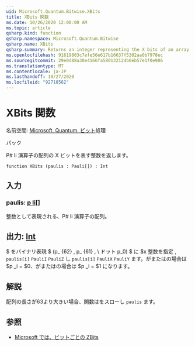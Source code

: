 ```yaml
---
uid: Microsoft.Quantum.Bitwise.XBits
title: XBits 関数
ms.date: 10/26/2020 12:00:00 AM
ms.topic: article
qsharp.kind: function
qsharp.namespace: Microsoft.Quantum.Bitwise
qsharp.name: XBits
qsharp.summary: Returns an integer representing the X bits of an array of Pauli operators.
ms.openlocfilehash: 91619803c7efe56e617b16637f5302aa0b7978ec
ms.sourcegitcommit: 29e0d88a30e4166fa580132124b0eb57e1f0e986
ms.translationtype: MT
ms.contentlocale: ja-JP
ms.lasthandoff: 10/27/2020
ms.locfileid: "92718562"
---
```

# <a name="xbits-function"></a>XBits 関数

名前空間: [Microsoft. Quantum. ビット](xref:Microsoft.Quantum.Bitwise)処理

パック [](https://nuget.org/packages/)


P# li 演算子の配列の X ビットを表す整数を返します。

```qsharp
function XBits (paulis : Pauli[]) : Int
```


## <a name="input"></a>入力

### <a name="paulis--pauli"></a>paulis: [p li](xref:microsoft.quantum.lang-ref.pauli)[]

整数として表現される、P# li 演算子の配列。



## <a name="output--int"></a>出力: [Int](xref:microsoft.quantum.lang-ref.int)

$ をバイナリ表現 $ (p_ {62} \, p_ {61} \, \ ドット p_0) $ に $x 整数を指定 \, `paulis[i]` `PauliI` `PauliZ` し `paulis[i]` `PauliX` `PauliY` ます。がまたはの場合は $p _i = $0、がまたはの場合は $p _i = $1 になります。

## <a name="remarks"></a>解説

配列の長さが63より大きい場合、関数はをスローし `paulis` ます。

## <a name="see-also"></a>参照

- [Microsoft では、ビットごとの ZBits](xref:Microsoft.Quantum.Bitwise.ZBits)